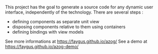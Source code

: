 This project has the goal to generate a source code for any dynamic user interface, independently of the technology.
There are several steps :
- defining components as separate unit view
- disposing components relative to them using containers
- defining bindings with view models

See more informations at https://faygus.github.io/azog/
See a demo at https://faygus.github.io/azog-demo/
